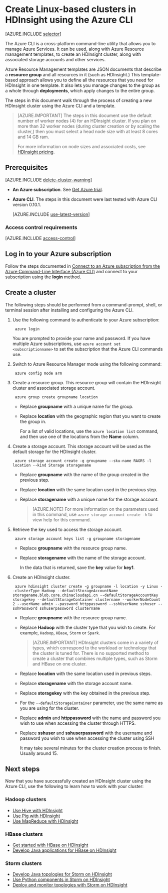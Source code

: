 <properties
    pageTitle="Create Hadoop, HBase, or Storm clusters on Linux in HDInsight using the cross-platform Azure CLI | Azure"
    description="Learn how to create Linux-based HDInsight clusters using the cross-platform Azure CLI, Azure Resource Manager templates, and the Azure REST API. You can specify the cluster type (Hadoop, HBase, or Storm,) or use scripts to install custom components.."
    services="hdinsight"
    documentationcenter=""
    author="Blackmist"
    manager="jhubbard"
    editor="cgronlun"
    tags="azure-portal" />
<tags
    ms.assetid="50b01483-455c-4d87-b754-2229005a8ab9"
    ms.service="hdinsight"
    ms.devlang="na"
    ms.topic="article"
    ms.tgt_pltfrm="na"
    ms.workload="big-data"
    ms.date="09/20/2016"
    wacn.date=""
    ms.author="larryfr" />

# Create Linux-based clusters in HDInsight using the Azure CLI
[AZURE.INCLUDE [selector](../../includes/hdinsight-selector-create-clusters.md)]

The Azure CLI is a cross-platform command-line utility that allows you to manage Azure Services. It can be used, along with Azure Resource management templates, to create an HDInsight cluster, along with associated storage accounts and other services.

Azure Resource Management templates are JSON documents that describe a **resource group** and all resources in it (such as HDInsight.) This template-based approach allows you to define all the resources that you need for HDInsight in one template. It also lets you manage changes to the group as a whole through **deployments**, which apply changes to the entire group.

The steps in this document walk through the process of creating a new HDInsight cluster using the Azure CLI and a template.

> [AZURE.IMPORTANT]
> The steps in this document use the default number of worker nodes (4) for an HDInsight cluster. If you plan on more than 32 worker nodes (during cluster creation or by scaling the cluster,) then you must select a head node size with at least 8 cores and 14 GB ram.
> 
> For more information on node sizes and associated costs, see [HDInsight pricing](/pricing/details/hdinsight/).
> 
> 

## Prerequisites
[AZURE.INCLUDE [delete-cluster-warning](../../includes/hdinsight-delete-cluster-warning.md)]

* **An Azure subscription**. See [Get Azure trial](/pricing/1rmb-trial/).
* **Azure CLI**. The steps in this document were last tested with Azure CLI version 0.10.1.
  
    [AZURE.INCLUDE [use-latest-version](../../includes/hdinsight-use-latest-cli.md)] 

### Access control requirements
[AZURE.INCLUDE [access-control](../../includes/hdinsight-access-control-requirements.md)]

## Log in to your Azure subscription
Follow the steps documented in [Connect to an Azure subscription from the Azure Command-Line Interface (Azure CLI)](/documentation/articles/xplat-cli-connect/) and connect to your subscription using the **login** method.

## Create a cluster
The following steps should be performed from a command-prompt, shell, or terminal session after installing and configuring the Azure CLI.

1. Use the following command to authenticate to your Azure subscription:
   
        azure login
   
    You are prompted to provide your name and password. If you have multiple Azure subscriptions, use `azure account set <subscriptionname>` to set the subscription that the Azure CLI commands use.
2. Switch to Azure Resource Manager mode using the following command:
   
        azure config mode arm
3. Create a resource group. This resource group will contain the HDInsight cluster and associated storage account.
   
        azure group create groupname location
   
   * Replace **groupname** with a unique name for the group. 
   * Replace **location** with the geographic region that you want to create the group in. 
     
       For a list of valid locations, use the `azure location list` command, and then use one of the locations from the **Name** column.
4. Create a storage account. This storage account will be used as the default storage for the HDInsight cluster.
   
        azure storage account create -g groupname --sku-name RAGRS -l location --kind Storage storagename
   
   * Replace **groupname** with the name of the group created in the previous step.
   * Replace **location** with the same location used in the previous step. 
   * Replace **storagename** with a unique name for the storage account.
     
     > [AZURE.NOTE]
     > For more information on the parameters used in this command, use `azure storage account create -h` to view help for this command.
     > 
     > 
5. Retrieve the key used to access the storage account.
   
        azure storage account keys list -g groupname storagename
   
   * Replace **groupname** with the resource group name.
   * Replace **storagename** with the name of the storage account.
     
     In the data that is returned, save the **key** value for **key1**.
6. Create an HDInsight cluster.
   
        azure hdinsight cluster create -g groupname -l location -y Linux --clusterType Hadoop --defaultStorageAccountName storagename.blob.core.chinacloudapi.cn --defaultStorageAccountKey storagekey --defaultStorageContainer clustername --workerNodeCount 2 --userName admin --password httppassword --sshUserName sshuser --sshPassword sshuserpassword clustername
   
   * Replace **groupname** with the resource group name.
   * Replace **Hadoop** with the cluster type that you wish to create. For example, `Hadoop`, `HBase`, `Storm` or `Spark`.
     
     > [AZURE.IMPORTANT]
     > HDInsight clusters come in a variety of types, which correspond to the workload or technology that the cluster is tuned for. There is no supported method to create a cluster that combines multiple types, such as Storm and HBase on one cluster. 
     > 
     > 
   * Replace **location** with the same location used in previous steps.
   * Replace **storagename** with the storage account name.
   * Replace **storagekey** with the key obtained in the previous step. 
   * For the `--defaultStorageContainer` parameter, use the same name as you are using for the cluster.
   * Replace **admin** and **httppassword** with the name and password you wish to use when accessing the cluster through HTTPS.
   * Replace **sshuser** and **sshuserpassword** with the username and password you wish to use when accessing the cluster using SSH
     
     It may take several minutes for the cluster creation process to finish. Usually around 15.

## Next steps
Now that you have successfully created an HDInsight cluster using the Azure CLI, use the following to learn how to work with your cluster:

### Hadoop clusters
* [Use Hive with HDInsight](/documentation/articles/hdinsight-use-hive/)
* [Use Pig with HDInsight](/documentation/articles/hdinsight-use-pig/)
* [Use MapReduce with HDInsight](/documentation/articles/hdinsight-use-mapreduce/)

### HBase clusters
* [Get started with HBase on HDInsight](/documentation/articles/hdinsight-hbase-tutorial-get-started-v1/)
* [Develop Java applications for HBase on HDInsight](/documentation/articles/hdinsight-hbase-build-java-maven-linux/)

### Storm clusters
* [Develop Java topologies for Storm on HDInsight](/documentation/articles/hdinsight-storm-develop-java-topology/)
* [Use Python components in Storm on HDInsight](/documentation/articles/hdinsight-storm-develop-python-topology/)
* [Deploy and monitor topologies with Storm on HDInsight](/documentation/articles/hdinsight-storm-deploy-monitor-topology/)

